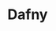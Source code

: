 ---
blog: https://dafny.org/blog
codehost: https://github.com/dafny-lang/dafny
logohandle: dafny
sort: dafny
title: Dafny
website: https://dafny.org/
---